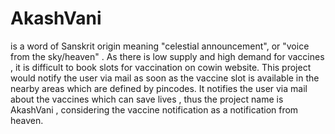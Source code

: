 # AkashVani
is a word of Sanskrit origin meaning "celestial announcement", or "voice from the sky/heaven" .  As there is low supply and high demand for vaccines , it is difficult to book slots for vaccination on cowin website. This project would notify the user via mail as soon as the vaccine slot is available in the nearby areas which are defined by pincodes. It notifies the user via mail about the vaccines which can save lives , thus the project name is AkashVani , considering the vaccine notification as a notification from heaven.
